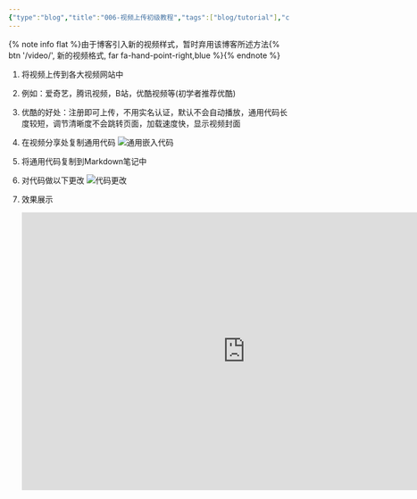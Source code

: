 ```yaml
---
{"type":"blog","title":"006-视频上传初级教程","tags":["blog/tutorial"],"cover":"https://codertoro-img01.s3.ladydaily.com/img/backbround_img/iShot_2023-01-28_16.26.12.png","categories":["技术教程","博客搭建"],"abbrlink":"ab44f9de","establish":"2022-09-06 22:37:33","dg-publish":true,"permalink":"/Blog/006-视频上传初级教程/","dgPassFrontmatter":true,"created":"2025-02-21T11:01:33.118+08:00","updated":"2025-03-03T20:52:34.869+08:00"}
---
```



<!--<div class="tip warning">
    <p>
    由于博客引入新的视频样式，暂时弃用该博客所述方法{% btn '/video/', 新的视频格式, far fa-hand-point-right,red %}
    </p>
</div> -->
{% note info flat %}由于博客引入新的视频样式，暂时弃用该博客所述方法{% btn '/video/', 新的视频格式, far fa-hand-point-right,blue %}{% endnote %}

1. 将视频上传到各大视频网站中

2. 例如：爱奇艺，腾讯视频，B站，优酷视频等(初学者推荐优酷)

3. 优酷的好处：注册即可上传，不用实名认证，默认不会自动播放，通用代码长度较短，调节清晰度不会跳转页面，加载速度快，显示视频封面

<!--more-->

4. 在视频分享处复制通用代码
 ![通用嵌入代码](https://cdn.staticaly.com/gh/coder-ox/image_hosting@master/20220906/通用嵌入代码.4ox5imwqen80.webp)

5. 将通用代码复制到Markdown笔记中

6. 对代码做以下更改
   ![代码更改](https://cdn.staticaly.com/gh/coder-ox/image_hosting@master/20220906/代码更改.5z5l72uvgsg0.webp)

7. 效果展示

   <iframe height=498 width=800 
   src="https://player.youku.com/embed/XNTg5OTc0MzA3Mg=="
   frameborder=0 
   autoplay=0
   allowfullscreen>
   </iframe>
